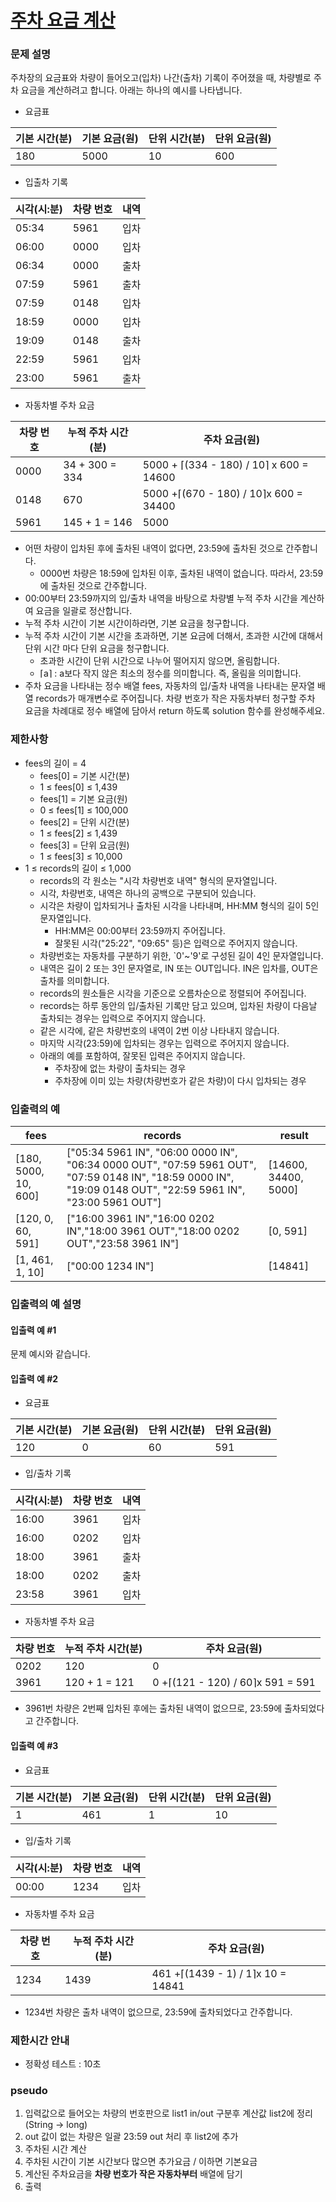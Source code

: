 # [주차 요금 계산](https://school.programmers.co.kr/learn/courses/30/lessons/92341)

### 문제 설명
주차장의 요금표와 차량이 들어오고(입차) 나간(출차) 기록이 주어졌을 때, 차량별로 주차 요금을 계산하려고 합니다. 아래는 하나의 예시를 나타냅니다.

- 요금표

|기본 시간(분)	|기본 요금(원)	|단위 시간(분)	|단위 요금(원)|
|---|---|---|---|
|180	|5000	|10	|600|

- 입출차 기록

|시각(시:분)|	차량 번호|	내역|
|---|---|---|
|05:34|	5961|	입차|
|06:00|	0000|	입차|
|06:34|	0000|	출차|
|07:59|	5961|	출차|
|07:59|	0148|	입차|
|18:59|	0000|	입차|
|19:09|	0148|	출차|
|22:59|	5961|	입차|
|23:00|	5961|	출차|

- 자동차별 주차 요금

|차량 번호	|누적 주차 시간(분)	| 주차 요금(원)                                |
|---|---|-----------------------------------------|
|0000	|34 + 300 = 334	| 5000 + ⌈(334 - 180) / 10⌉ x 600 = 14600 |
|0148	|670| 	5000 +⌈(670 - 180) / 10⌉x 600 = 34400  |
|5961	|145 + 1 = 146	| 5000                                    |

- 어떤 차량이 입차된 후에 출차된 내역이 없다면, 23:59에 출차된 것으로 간주합니다.
  - 0000번 차량은 18:59에 입차된 이후, 출차된 내역이 없습니다. 따라서, 23:59에 출차된 것으로 간주합니다.
- 00:00부터 23:59까지의 입/출차 내역을 바탕으로 차량별 누적 주차 시간을 계산하여 요금을 일괄로 정산합니다.
- 누적 주차 시간이 기본 시간이하라면, 기본 요금을 청구합니다.
- 누적 주차 시간이 기본 시간을 초과하면, 기본 요금에 더해서, 초과한 시간에 대해서 단위 시간 마다 단위 요금을 청구합니다.
  - 초과한 시간이 단위 시간으로 나누어 떨어지지 않으면, 올림합니다.
  - ⌈a⌉ : a보다 작지 않은 최소의 정수를 의미합니다. 즉, 올림을 의미합니다.
- 주차 요금을 나타내는 정수 배열 fees, 자동차의 입/출차 내역을 나타내는 문자열 배열 records가 매개변수로 주어집니다. 차량 번호가 작은 자동차부터 청구할 주차 요금을 차례대로 정수 배열에 담아서 return 하도록 solution 함수를 완성해주세요.

### 제한사항
- fees의 길이 = 4
  - fees[0] = 기본 시간(분)
  - 1 ≤ fees[0] ≤ 1,439
  - fees[1] = 기본 요금(원)
  - 0 ≤ fees[1] ≤ 100,000
  - fees[2] = 단위 시간(분)
  - 1 ≤ fees[2] ≤ 1,439
  - fees[3] = 단위 요금(원)
  - 1 ≤ fees[3] ≤ 10,000
- 1 ≤ records의 길이 ≤ 1,000
  - records의 각 원소는 "시각 차량번호 내역" 형식의 문자열입니다.
  - 시각, 차량번호, 내역은 하나의 공백으로 구분되어 있습니다.
  - 시각은 차량이 입차되거나 출차된 시각을 나타내며, HH:MM 형식의 길이 5인 문자열입니다.
    - HH:MM은 00:00부터 23:59까지 주어집니다.
    - 잘못된 시각("25:22", "09:65" 등)은 입력으로 주어지지 않습니다.
  - 차량번호는 자동차를 구분하기 위한, `0'~'9'로 구성된 길이 4인 문자열입니다.
  - 내역은 길이 2 또는 3인 문자열로, IN 또는 OUT입니다. IN은 입차를, OUT은 출차를 의미합니다.
  - records의 원소들은 시각을 기준으로 오름차순으로 정렬되어 주어집니다.
  - records는 하루 동안의 입/출차된 기록만 담고 있으며, 입차된 차량이 다음날 출차되는 경우는 입력으로 주어지지 않습니다.
  - 같은 시각에, 같은 차량번호의 내역이 2번 이상 나타내지 않습니다.
  - 마지막 시각(23:59)에 입차되는 경우는 입력으로 주어지지 않습니다.
  - 아래의 예를 포함하여, 잘못된 입력은 주어지지 않습니다.
    - 주차장에 없는 차량이 출차되는 경우
    - 주차장에 이미 있는 차량(차량번호가 같은 차량)이 다시 입차되는 경우

### 입출력의 예
| fees	                                     | records	                                                                                                                                                        | result               |
|-------------------------------------------|-----------------------------------------------------------------------------------------------------------------------------------------------------------------|----------------------|
| [180, 5000, 10, 600]                      | 	["05:34 5961 IN", "06:00 0000 IN", "06:34 0000 OUT", "07:59 5961 OUT", "07:59 0148 IN", "18:59 0000 IN", "19:09 0148 OUT", "22:59 5961 IN", "23:00 5961 OUT"]	 | [14600, 34400, 5000] |
| [120, 0, 60, 591]                         | 	["16:00 3961 IN","16:00 0202 IN","18:00 3961 OUT","18:00 0202 OUT","23:58 3961 IN"]	                                                                           | [0, 591]             |
| [1, 461, 1, 10]	| ["00:00 1234 IN"]| 	[14841]             |

### 입출력의 예 설명

#### 입출력 예 #1
문제 예시와 같습니다.

#### 입출력 예 #2
 - 요금표 

| 기본 시간(분)	 | 기본 요금(원) | 	단위 시간(분) |	단위 요금(원)|
|-----------|----------|-----------|---|
| 120	| 0	| 60	       | 591      |

- 입/출차 기록

|시각(시:분)|	차량 번호|	내역|
|---|---|---|
|16:00|	3961|	입차|
|16:00|	0202|	입차|
|18:00|	3961|	출차|
|18:00|	0202|	출차|
|23:58|	3961|	입차|

- 자동차별 주차 요금

|차량 번호	|누적 주차 시간(분)|	주차 요금(원)|
|---|---|---|
|0202|	120|	0|
|3961	|120 + 1 = 121|	0 +⌈(121 - 120) / 60⌉x 591 = 591|
 - 3961번 차량은 2번째 입차된 후에는 출차된 내역이 없으므로, 23:59에 출차되었다고 간주합니다.

#### 입출력 예 #3
- 요금표

|기본 시간(분)	|기본 요금(원)	|단위 시간(분)|	단위 요금(원)|
|---|---|---|---|
|1	|461|	1	|10|

- 입/출차 기록

|시각(시:분)	|차량 번호	|내역|
|---|---|---|
|00:00	|1234	|입차|

- 자동차별 주차 요금

|차량 번호	|누적 주차 시간(분)	|주차 요금(원)|
|---|---|---|
|1234	|1439	|461 +⌈(1439 - 1) / 1⌉x 10 = 14841|
- 1234번 차량은 출차 내역이 없으므로, 23:59에 출차되었다고 간주합니다.

### 제한시간 안내
- 정확성 테스트 : 10초

### pseudo
1. 입력값으로 들어오는 차량의 번호판으로 list1 in/out 구분후 계산값 list2에 정리 (String -> long)
2. out 값이 없는 차량은 일괄 23:59 out 처리 후 list2에 추가
3. 주차된 시간 계산
4. 주차된 시간이 기본 시간보다 많으면 추가요금 / 이하면 기본요금
5. 계산된 주차요금을 <strong>차량 번호가 작은 자동차부터</strong> 배열에 담기
6. 출력